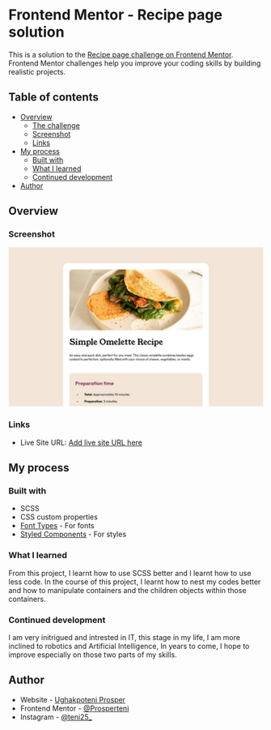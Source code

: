 # Frontend Mentor - Recipe page solution

This is a solution to the [Recipe page challenge on Frontend Mentor](https://www.frontendmentor.io/challenges/recipe-page-KiTsR8QQKm). Frontend Mentor challenges help you improve your coding skills by building realistic projects. 

## Table of contents

- [Overview](#overview)
  - [The challenge](#the-challenge)
  - [Screenshot](#screenshot)
  - [Links](#links)
- [My process](#my-process)
  - [Built with](#built-with)
  - [What I learned](#what-i-learned)
  - [Continued development](#continued-development)
- [Author](#author)



## Overview

### Screenshot

![](/design/Completed_coding_of_the_recipe-page-main.png)


### Links

- Live Site URL: [Add live site URL here](https://recipe-page-main-first-project.vercel.app/)

## My process

### Built with

- SCSS
- CSS custom properties
- [Font Types](https://fonts.google.com/selection) - For fonts
- [Styled Components](https://styled-components.com/) - For styles


### What I learned

From this project, I learnt how to use SCSS better and I learnt how to use less code. 
In the course of this project, I learnt how to nest my codes better and how to manipulate containers and the children objects within those containers.

### Continued development

I am very initrigued and intrested in IT, this stage in my life, I am more inclined to robotics and Artificial
Intelligence, In years to come, I hope to improve especially on those two parts of my skills.

## Author

- Website - [Ughakpoteni Prosper](https://prospersportfolio.notion.site/Hi-I-m-Prosper-12c4d1e3d627801aaa4bc1e3b61ad74c?pvs=4)
- Frontend Mentor - [@Prosperteni](https://www.frontendmentor.io/profile/Prosperteni)
- Instagram - [@teni25_](https://www.instagram.com/teni25_/)


